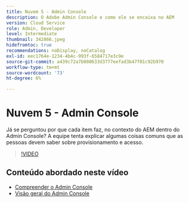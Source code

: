 ```yaml
---
title: Nuvem 5 - Admin Console
description: O Adobe Admin Console e como ele se encaixa no AEM
version: Cloud Service
role: Admin, Developer
level: Intermediate
thumbnail: 342866.jpeg
hidefromtoc: true
recommendations: noDisplay, noCatalog
exl-id: eec1764e-1234-4b4c-993f-6584717e3c9e
source-git-commit: a439c72a7b080633d3777eefad3b47f01c92b970
workflow-type: tm+mt
source-wordcount: '73'
ht-degree: 6%

---
```


# Nuvem 5 - Admin Console

Já se perguntou por que cada item faz, no contexto do AEM dentro do Admin Console? A equipe tenta explicar algumas coisas comuns que as pessoas devem saber sobre provisionamento e acesso.

>[!VIDEO](https://video.tv.adobe.com/v/342866?quality=12&learn=on)

## Conteúdo abordado neste vídeo

+ [Compreender o Admin Console](https://experienceleague.adobe.com/docs/experience-manager-cloud-service/content/onboarding/onboarding-concepts/admin-console.html)
+ [Visão geral do Admin Console](https://helpx.adobe.com/br/enterprise/using/admin-console.html)

